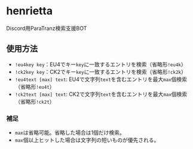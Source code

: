 # henrietta
Discord用ParaTranz検索支援BOT

## 使用方法
- `!eu4key key`：EU4でキー`key`に一致するエントリを検索（省略形`!eu4k`）
- `!ck2key key`：CK2でキー`key`に一致するエントリを検索（省略形`!ck2k`）
- `!eu4text [max] text`: EU4で文字列`text`を含むエントリを最大`max`個検索（省略形`!eu4t`）
- `!ck2text [max] text`: CK2で文字列`text`を含むエントリを最大`max`個検索（省略形`!ck2t`）

### 補足
- `max`は省略可能。省略した場合は1個だけ検索。
- `max`個以上ヒットした場合は文字列の短いものが優先される。
